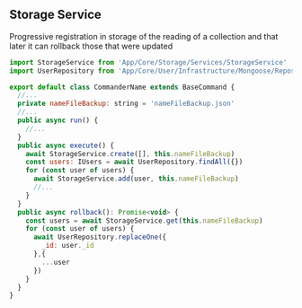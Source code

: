 ## Storage Service
Progressive registration in storage of the reading of a collection and that later it can rollback those that were updated
```js
import StorageService from 'App/Core/Storage/Services/StorageService'
import UserRepository from 'App/Core/User/Infrastructure/Mongoose/Repositories'

export default class CommanderName extends BaseCommand {
  //...
  private nameFileBackup: string = 'nameFileBackup.json'
  //...
  public async run() {
    //...
  }
  public async execute() {
    await StorageService.create([], this.nameFileBackup)
    const users: IUsers = await UserRepository.findAll({})
    for (const user of users) {
      await StorageService.add(user, this.nameFileBackup)
      //...
    }
  }
  public async rollback(): Promise<void> {
    const users = await StorageService.get(this.nameFileBackup)
    for (const user of users) {
      await UserRepository.replaceOne({
        _id: user._id
      },{
        ...user
      })
    }
  }
}
```
